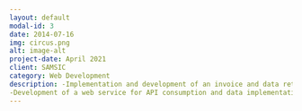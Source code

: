 ```yaml
---
layout: default
modal-id: 3
date: 2014-07-16
img: circus.png
alt: image-alt
project-date: April 2021
client: SAMSIC 
category: Web Development
description: -Implementation and development of an invoice and data retrieval API ( API Platform, PHP Symfony, mySQL )
-Development of a web service for API consumption and data implementation ( React JS, Javascript, Nginx )
---
```

